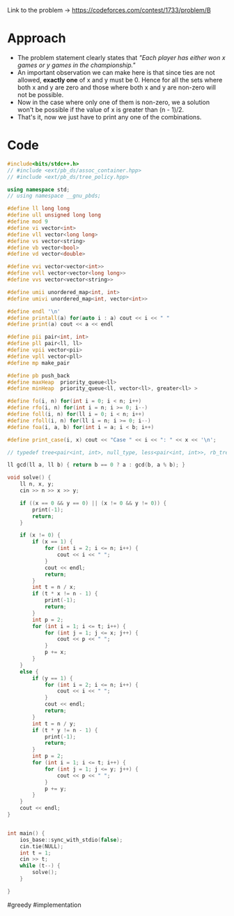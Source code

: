 Link to the problem -> https://codeforces.com/contest/1733/problem/B

# Approach 
- The problem statement clearly states that *"Each player has either won x games or y games in the championship."*
- An important observation we can make here is that since ties are not allowed, **exactly one** of x and y must be 0.  Hence for all the sets where both x and y are zero and those where both x and y are non-zero will not be possible. 
- Now in the case where only one of them is non-zero, we a solution won't be possible if the value of x is greater than (n - 1)/2.
- That's it, now we just have to print any one of the combinations. 

# Code
```cpp
#include<bits/stdc++.h>
// #include <ext/pb_ds/assoc_container.hpp>
// #include <ext/pb_ds/tree_policy.hpp>

using namespace std;
// using namespace __gnu_pbds;

#define ll long long
#define ull unsigned long long
#define mod 9
#define vi vector<int>
#define vll vector<long long>
#define vs vector<string>
#define vb vector<bool>
#define vd vector<double>

#define vvi vector<vector<int>>
#define vvll vector<vector<long long>>
#define vvs vector<vector<string>>

#define umii unordered_map<int, int>
#define umivi unordered_map<int, vector<int>>

#define endl '\n'
#define printall(a) for(auto i : a) cout << i << " "
#define print(a) cout << a << endl

#define pii pair<int, int>
#define pll pair<ll, ll>
#define vpii vector<pii>
#define vpll vector<pll>
#define mp make_pair

#define pb push_back
#define maxHeap  priority_queue<ll>
#define minHeap  priority_queue<ll, vector<ll>, greater<ll> >

#define fo(i, n) for(int i = 0; i < n; i++)
#define rfo(i, n) for(int i = n; i >= 0; i--)
#define foll(i, n) for(ll i = 0; i < n; i++)
#define rfoll(i, n) for(ll i = n; i >= 0; i--)
#define foa(i, a, b) for(int i = a; i < b; i++)

#define print_case(i, x) cout << "Case " << i << ": " << x << '\n';

// typedef tree<pair<int, int>, null_type, less<pair<int, int>>, rb_tree_tag, tree_order_statistics_node_update> pbds;

ll gcd(ll a, ll b) { return b == 0 ? a : gcd(b, a % b); }

void solve() {
	ll n, x, y;
	cin >> n >> x >> y;

	if ((x == 0 && y == 0) || (x != 0 && y != 0)) {
		print(-1);
		return;
	}

	if (x != 0) {
		if (x == 1) {
			for (int i = 2; i <= n; i++) {
				cout << i << " ";
			}
			cout << endl;
			return;
		}
		int t = n / x;
		if (t * x != n - 1) {
			print(-1);
			return;
		}
		int p = 2;
		for (int i = 1; i <= t; i++) {
			for (int j = 1; j <= x; j++) {
				cout << p << " ";
			}
			p += x;
		}
	}
	else {
		if (y == 1) {
			for (int i = 2; i <= n; i++) {
				cout << i << " ";
			}
			cout << endl;
			return;
		}
		int t = n / y;
		if (t * y != n - 1) {
			print(-1);
			return;
		}
		int p = 2;
		for (int i = 1; i <= t; i++) {
			for (int j = 1; j <= y; j++) {
				cout << p << " ";
			}
			p += y;
		}
	}
	cout << endl;
}


int main() {
	ios_base::sync_with_stdio(false);
	cin.tie(NULL);
	int t = 1;
	cin >> t;
	while (t--) {
		solve();
	}

}
```
#greedy #implementation 